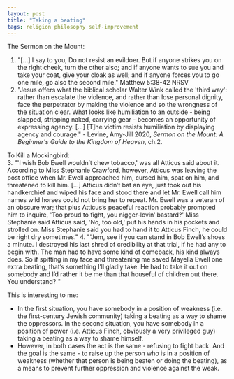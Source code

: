 ```yaml
---
layout: post
title: "Taking a beating"
tags: religion philosophy self-improvement
---
```

The Sermon on the Mount:  
1. "[...] I say to you, Do not resist an evildoer. But if anyone strikes you on the right cheek, turn the other also; and if anyone wants to sue you and take your coat, give your cloak as well; and if anyone forces you to go one mile, go also the second mile." Matthew 5:38-42 NRSV
2. "Jesus offers what the biblical scholar Walter Wink called the 'third way': rather than escalate the violence, and rather than lose personal dignity, face the perpetrator by making the violence and so the wrongness of the situation clear. What looks like humiliation to an outside - being slapped, stripping naked, carrying gear - becomes an opportunity of expressing agency. [...] [T]he victim resists humiliation by displaying agency and courage." - Levine, Amy-Jill 2020, *Sermon on the Mount: A Beginner's Guide to the Kingdom of Heaven*, ch.2.

To Kill a Mockingbird:  
3. "'I wish Bob Ewell wouldn’t chew tobacco,' was all Atticus said about it. According to Miss Stephanie Crawford, however, Atticus was leaving the post office when Mr. Ewell approached him, cursed him, spat on him, and threatened to kill him. [...] Atticus didn’t bat an eye, just took out his handkerchief and wiped his face and stood there and let Mr. Ewell call him names wild horses could not bring her to repeat. Mr. Ewell was a veteran of an obscure war; that plus Atticus’s peaceful reaction probably prompted him to inquire, 'Too proud to fight, you nigger-lovin‘ bastard?' Miss Stephanie said Atticus said, 'No, too old,' put his hands in his pockets and strolled on. Miss Stephanie said you had to hand it to Atticus Finch, he could be right dry sometimes."
4. "'Jem, see if you can stand in Bob Ewell’s shoes a minute. I destroyed his last shred of credibility at that trial, if he had any to begin with. The man had to have some kind of comeback, his kind always does. So if spitting in my face and threatening me saved Mayella Ewell one extra beating, that’s something I’ll gladly take. He had to take it out on somebody and I’d rather it be me than that houseful of children out there. You understand?'"

This is interesting to me:
- In the first situation, you have somebody in a position of weakness (i.e. the first-century Jewish community) taking a beating as a way to shame the oppressors. In the second situation, you have somebody in a position of power (i.e. Atticus Finch, obviously a very privileged guy) taking a beating as a way to shame himself.
- However, in both cases the act is the same - refusing to fight back. And the goal is the same - to raise up the person who is in a position of weakness (whether that person is being beaten or doing the beating), as a means to prevent further oppression and violence against the weak.
